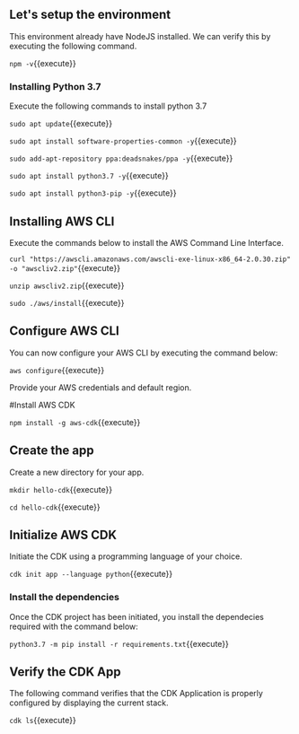## Let's setup the environment

This environment already have NodeJS installed. We can verify this by executing the following command.

`npm -v`{{execute}}


### Installing Python 3.7

Execute the following commands to install python 3.7

`sudo apt update`{{execute}}

`sudo apt install software-properties-common -y`{{execute}}

`sudo add-apt-repository ppa:deadsnakes/ppa -y`{{execute}}

`sudo apt install python3.7 -y`{{execute}}

`sudo apt install python3-pip -y`{{execute}}


## Installing AWS CLI

Execute the commands below to install the AWS Command Line Interface.

`curl "https://awscli.amazonaws.com/awscli-exe-linux-x86_64-2.0.30.zip" -o "awscliv2.zip"`{{execute}}

`unzip awscliv2.zip`{{execute}}

`sudo ./aws/install`{{execute}}


## Configure AWS CLI

You can now configure your AWS CLI by executing the command below:

`aws configure`{{execute}}

Provide your AWS credentials and default region.

#Install AWS CDK 

`npm install -g aws-cdk`{{execute}}

## Create the app

Create a new directory for your app. 

`mkdir hello-cdk`{{execute}}

`cd hello-cdk`{{execute}}


## Initialize AWS CDK

Initiate the CDK using a programming language of your choice.

`cdk init app --language python`{{execute}}


### Install the dependencies

Once the CDK project has been initiated, you install the dependecies required with the command below:

`python3.7 -m pip install -r requirements.txt`{{execute}}


## Verify the CDK App

The following command verifies that the CDK Application is properly configured by displaying the current stack.

`cdk ls`{{execute}}

